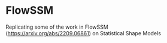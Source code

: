 # FlowSSM
Replicating some of the work in FlowSSM (https://arxiv.org/abs/2209.06861) on Statistical Shape Models
